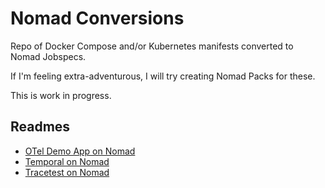 # Nomad Conversions

Repo of Docker Compose and/or Kubernetes manifests converted to Nomad Jobspecs.

If I'm feeling extra-adventurous, I will try creating Nomad Packs for these.

This is work in progress.

## Readmes

* [OTel Demo App on Nomad](docs/otel-demo-app.md)
* [Temporal on Nomad](docs/temporal.md)
* [Tracetest on Nomad](docs/tracetest.md)